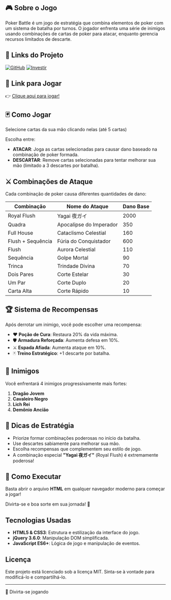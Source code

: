 ## 🎮 Sobre o Jogo
Poker Battle é um jogo de estratégia que combina elementos de poker com um sistema de batalha por turnos. O jogador enfrenta uma série de inimigos usando combinações de cartas de poker para atacar, enquanto gerencia recursos limitados de descarte.

## 📂 Links do Projeto

   [![GitHub](https://img.shields.io/badge/GitHub-Repository-181717?logo=github)](https://github.com/tonicjunior/pokergame) 
   [![Investir](https://img.shields.io/badge/Investir%20no%20projeto-Informa%C3%A7%C3%B5es-4CAF50)](https://nubank.com.br/cobrar/3upen/672bafe3-8951-4aae-8e53-d86628e67a1a) 

## 🚀 Link para Jogar
👉 [Clique aqui para jogar!](https://tonicjunior.github.io/BoardToim/)

## 🃏 Como Jogar
Selecione cartas da sua mão clicando nelas (até 5 cartas)

Escolha entre:

- **ATACAR**: Joga as cartas selecionadas para causar dano baseado na combinação de poker formada.
- **DESCARTAR**: Remove cartas selecionadas para tentar melhorar sua mão (limitado a 3 descartes por batalha).

## ⚔️ Combinações de Ataque
Cada combinação de poker causa diferentes quantidades de dano:

| Combinação            | Nome do Ataque              | Dano Base |
|----------------------|---------------------|------------|
| Royal Flush         | Yagai 夜ガイ   | 2000       |
| Quadra             | Apocalipse do Imperador | 350        |
| Full House         | Cataclismo Celestial   | 160        |
| Flush + Sequência  | Fúria do Conquistador | 600        |
| Flush              | Aurora Celestial      | 110        |
| Sequência         | Golpe Mortal          | 90         |
| Trinca             | Trindade Divina       | 70         |
| Dois Pares         | Corte Estelar         | 30         |
| Um Par             | Corte Duplo           | 20         |
| Carta Alta         | Corte Rápido         | 10         |

## 🏆 Sistema de Recompensas
Após derrotar um inimigo, você pode escolher uma recompensa:

- ❤️ **Poção de Cura**: Restaura 20% da vida máxima.
- 🛡️ **Armadura Reforçada**: Aumenta defesa em 10%.
- ⚔️ **Espada Afiada**: Aumenta ataque em 10%.
- 🃏 **Treino Estratégico**: +1 descarte por batalha.

## 🐉 Inimigos
Você enfrentará 4 inimigos progressivamente mais fortes:

1. **Dragão Jovem**
2. **Cavaleiro Negro**
3. **Lich Rei**
4. **Demônio Ancião**

## 🎯 Dicas de Estratégia
- Priorize formar combinações poderosas no início da batalha.
- Use descartes sabiamente para melhorar sua mão.
- Escolha recompensas que complementem seu estilo de jogo.
- A combinação especial **"Yagai 夜ガイ"** (Royal Flush) é extremamente poderosa!

## 🚀 Como Executar
Basta abrir o arquivo **HTML** em qualquer navegador moderno para começar a jogar!

Divirta-se e boa sorte em sua jornada! 🌟

## Tecnologias Usadas

- **HTML5 & CSS3**: Estrutura e estilização da interface do jogo.
- **jQuery 3.6.0**: Manipulação DOM simplificada.
- **JavaScript ES6+**: Lógica de jogo e manipulação de eventos.

## Licença

Este projeto está licenciado sob a licença MIT. Sinta-se à vontade para modificá-lo e compartilhá-lo.

---

👾 Divirta-se jogando
